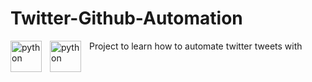 # Twitter-Github-Automation

<img align="left" alt="python" width="50px" style="padding-right:10px;" src="https://upload.wikimedia.org/wikipedia/commons/thumb/c/c3/Python-logo-notext.svg/1869px-Python-logo-notext.svg.png" />

<img align="left" alt="python" width="50px" style="padding-right:10px;" src="https://github.githubassets.com/images/modules/logos_page/GitHub-Mark.png" />

Project to learn how to automate twitter tweets with
